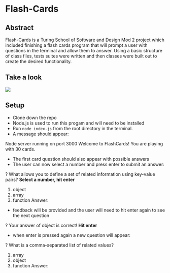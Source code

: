 # Flash-Cards


## Abstract 

Flash-Cards is a Turing School of Software and Design Mod 2 project which included finishing a flash cards program that will prompt a user with questions in the terminal and allow them to answer. Using a basic structure of class files, tests suites were written and then classes were built out to create the desired functionality. 

## Take a look

![](https://media.giphy.com/media/T4ucaVsbIBrmaXHFkQ/giphy.gif)

## Setup

- Clone down the repo
- Node.js is used to run this progam and will need to be installed
- Run `node index.js` from the root directory in the terminal. 
- A message should appear: 

Node server running on port 3000
Welcome to FlashCards! You are playing with 30 cards.


- The first card question should also appear with possible answers
- The user can now select a number and press enter to submit an answer:

? What allows you to define a set of related information using key-value pairs? **Select a number, hit enter**
  1) object
  2) array
  3) function
  Answer: 
  
- feedback will be provided and the user will need to hit enter again to see the next question

? Your answer of object is correct! **Hit enter**

- when enter is pressed again a new question will appear: 

? What is a comma-separated list of related values? 
  1) array
  2) object
  3) function
  Answer: 


